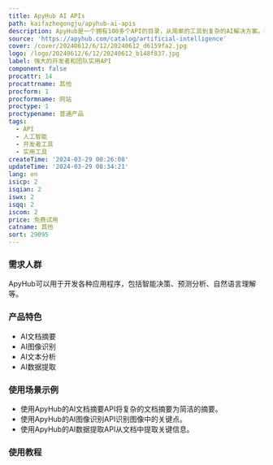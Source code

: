 ```yaml
---
title: ApyHub AI APIs
path: kaifazhegongju/apyhub-ai-apis
description: ApyHub是一个拥有100多个API的目录，从简单的工具到复杂的AI解决方案。找到、测试和管理最适合您应用程序的API。
source: 'https://apyhub.com/catalog/artificial-intelligence'
cover: /cover/20240612/6/12/20240612_d6159fa2.jpg
logo: /logo/20240612/6/12/20240612_b148f837.jpg
label: 强大的开发者和团队实用API
component: false
procattr: 14
procattrname: 其他
procform: 1
procformname: 网站
proctype: 1
proctypename: 普通产品
tags:
  - API
  - 人工智能
  - 开发者工具
  - 实用工具
createTime: '2024-03-29 00:26:08'
updateTime: '2024-03-29 08:34:21'
lang: en
isicp: 2
isqian: 2
iswx: 2
isqq: 2
iscom: 2
price: 免费试用
catname: 其他
sort: 29095
---
```




### 需求人群
ApyHub可以用于开发各种应用程序，包括智能决策、预测分析、自然语言理解等。

### 产品特色
- AI文档摘要
- AI图像识别
- AI文本分析
- AI数据提取

### 使用场景示例
- 使用ApyHub的AI文档摘要API将复杂的文档摘要为简洁的摘要。
- 使用ApyHub的AI图像识别API识别图像中的关键点。
- 使用ApyHub的AI数据提取API从文档中提取关键信息。

### 使用教程


  
